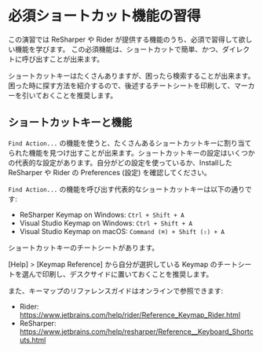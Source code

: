 # 必須ショートカット機能の習得

この演習では ReSharper や Rider が提供する機能のうち、必須で習得して欲しい機能を学びます。
この必須機能は、ショートカットで簡単、かつ、ダイレクトに呼び出すことが出来ます。

ショートカットキーはたくさんありますが、困ったら検索することが出来ます。
困った時に探す方法を紹介するので、後述するチートシートを印刷して、マーカーを引いておくことを推奨します。


## ショートカットキーと機能

`Find Action...` の機能を使うと、たくさんあるショートカットキーに割り当てられた機能を見つけ出すことが出来ます。ショートカットキーの設定はいくつかの代表的な設定があります。自分がどの設定を使っているか、InstallしたReSharper や Rider の Preferences (設定) を確認してください。

`Find Action...` の機能を呼び出す代表的なショートカットキーは以下の通りです:

- ReSharper Keymap on Windows: `Ctrl + Shift + A`
- Visual Studio Keymap on Windows: `Ctrl + Shift + A`
- Visual Studio Keymap on macOS: `Command (⌘) + Shift (⇧) + A`

ショートカットキーのチートシートがあります。

[Help] > [Keymap Reference] から自分が選択している Keymap のチートシートを選んで印刷し、デスクサイドに置いておくことを推奨します。

また、キーマップのリファレンスガイドはオンラインで参照できます:

- Rider: https://www.jetbrains.com/help/rider/Reference_Keymap_Rider.html
- ReSharper: https://www.jetbrains.com/help/resharper/Reference__Keyboard_Shortcuts.html
